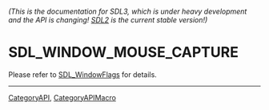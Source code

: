 ###### (This is the documentation for SDL3, which is under heavy development and the API is changing! [SDL2](https://wiki.libsdl.org/SDL2/) is the current stable version!)
# SDL_WINDOW_MOUSE_CAPTURE

Please refer to [SDL_WindowFlags](SDL_WindowFlags) for details.

----
[CategoryAPI](CategoryAPI), [CategoryAPIMacro](CategoryAPIMacro)

